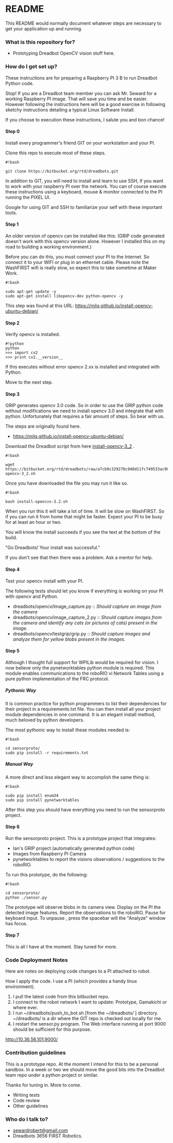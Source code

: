 # README #

This README would normally document whatever steps are necessary to get your application up and running.

### What is this repository for? ###

* Prototyping Dreadbot OpenCV vision stuff here.

### How do I get set up? ###

These instructions are for preparing a Raspberry PI 3 B to run Dreadbot Python code.

Stop! If you are a Dreadbot team member you can ask Mr. Seward for a working Raspberry PI image. That will save you time and be easier. However following the instructions here will be a good exercise in following sketchy instructions detailing a typical Linux Software Install.

If you choose to execution these instructions, I salute you and bon chance!

#### Step 0 ####

Install every programmer's friend GIT on your workstation and your PI.

Clone this repo to execute most of these steps.


```
#!bash

git clone https://bitbucket.org/rtd/dreadbots.git

```

In addition to GIT, you will need to install and learn to use SSH, if you want to work with your raspberry PI over the network. You can of course execute these instructions using a keyboard, mouse & monitor connected to the PI running the PIXEL UI.

Google for using GIT and SSH to familiarize your self with these important tools.


#### Step 1 ####

An older version of opencv can be installed like this: (GRIP code generated doesn't work with this opencv version alone. However I installed this on my road to building a working environment.)

Before you can do this, you must connect your PI to the Internet. So connect it to your WIFI or plug in an ethernet cable. Please note the WashFIRST wifi is really slow, so expect this to take sometime at Maker Work.

```
#!bash

sudo apt-get update -y
sudo apt-get install libopencv-dev python-opencv -y
```

This step was found at this URL: https://milq.github.io/install-opencv-ubuntu-debian/

#### Step 2 ####

Verify opencv is installed.


```
#!python
python
>>> import cv2
>>> print cv2.__version__
```

If this executes without error opencv 2.xx is installed and integrated with Python.

Move to the next step.

#### Step 3 ####

GRIP generates opencv 3.0 code. So in order to use the GRIP python code without modifications we need to install opencv 3.0 and integrate that with python. Unfortunately that requires a fair amount of steps. So bear with us. 

The steps are originally found here.

 * https://milq.github.io/install-opencv-ubuntu-debian/

Download the Dreadbot script from here [install-opencv-3_2](https://bitbucket.org/rtd/dreadbots/raw/a7cb9c329278c940d11fc749533ac909e2f35e37/opencv/install-opencv-3_2.sh) .

```
#!bash

wget https://bitbucket.org/rtd/dreadbots/raw/a7cb9c329278c940d11fc749533ac909e2f35e37/opencv/install-opencv-3_2.sh
```
Once you have downloaded the file you may run it like so.

```
#!bash

bash install-opencvs-3.2.sh
```

When you run this it will take a lot of time. It will be slow on WashFIRST. So if you can run it from home that might be faster. Expect your PI to be busy for at least an hour or two.

You will know the install succeeds if you see the text at the bottom of the build.

  "Go Dreadbots! Your install was successful."

If you don't see that then there was a problem. Ask a mentor for help.

#### Step 4 ####

Test your opencv install with your PI. 

The following tests should let you know if everything is working on your PI with opencv and Python.

 * dreadbots/opencv/image_capture.py  :: *Should capture an image from the camera*
 * dreadbots/opencv/image_capture_2.py :: *Should capture images from the camera and identify any cats (or pictures of cats) present in the image.*
 * dreadbots/opencv/testgrip/grip.py :: *Should capture images and analyze them for yellow blobs present in the images.*

#### Step 5 ####

Although I thought full support for WPILib would be required for vision. I now believe only the pynetworktables python module is required. This module enables communications to the roboRIO vi Network Tables using a pure python implementation of the FRC protocol.

##### Pythonic Way #####

It is common practice for python programmers to list their dependencies for their project in a requirements.txt file. You can then install all your project module dependencies in one command. It is an elegant install method, much beloved by python developers. 

The most pythonic way to install these modules needed is:

```
#!bash

cd sensorproto/
sudo pip install -r requirements.txt 
```
##### Manual Way #####

A more direct and less elegant way to accomplish the same thing is:


```
#!bash

sudo pip install enum34
sudo pip install pynetworktables
```

After this step you should have everything you need to run the sensorproto project.

#### Step 6 ####

Run the sensorproto project. This is a prototype project that integrates:
* Ian's GRIP project (automatically generated python code)
* Images from Raspberry PI Camera
* pynetworktables to report the visions observations / suggestions to the roboRIO.

To run this prototype, do the following:


```
#!bash

cd sensorproto/
python ./sensor.py
```

The prototype will observe blobs in its camera view. Display on the PI the detected image features. Report the observations to the roboRIO. Pause for keyboard input. To unpause , press the spacebar will the "Analyze" window has focus. 

#### Step 7 ####

This is all I have at the moment. Stay tuned for more.

### Code Deployment Notes ###

Here are notes on deploying code changes to a PI attached to robot.

How I apply the code. I use a PI (which provides a handy linux environment). 

1) I pull the latest code from this bitbucket repo.
2) I connect to the robot network I want to update: Prototype, Gamakichi or where ever.
3) I run ~/dreadbots/push_to_bot.sh [from the ~/dreadbots/ ] directory. ~/dreadbots/ is a dir where the GIT repo is checked out locally for me.
4) I restart the sensor.py program. The Web interface running at port 9000 should be sufficient for this purpose.

http://10.36.56.101:9000/


### Contribution guidelines ###

This is a prototype repo. At the moment I intend for this to be a personal sandbox. In a week or two we should move the good bits into the Dreadbot team repo under a python project or similar.

Thanks for tuning in. More to come.

* Writing tests
* Code review
* Other guidelines

### Who do I talk to? ###

* sewardrobert@gmail.com
* Dreadbots 3656 FIRST Robotics.